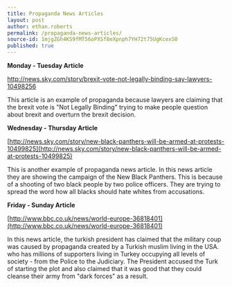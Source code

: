 ```yaml
---
title: Propaganda News Articles
layout: post
author: ethan.roberts
permalink: /propaganda-news-articles/
source-id: 1mjgZGh4KS9fMT56oPXSf8eXpnph7YH72t75UgKcexS0
published: true
---
```

**Monday - Tuesday Article**

http://news.sky.com/story/brexit-vote-not-legally-binding-say-lawyers-10498256

This article is an example of propaganda because lawyers are claiming that the brexit vote is "Not Legally Binding" trying to make people question about brexit and overturn the brexit decision.

**Wednesday - Thursday Article**

[http://news.sky.com/story/new-black-panthers-will-be-armed-at-protests-10499825](http://news.sky.com/story/new-black-panthers-will-be-armed-at-protests-10499825)

This is another example of propaganda news article. In this news article they are showing the campaign of the New Black Panthers. This is because of a shooting of two black people by two police officers. They are trying to spread the word how all blacks should hate whites from accusations. 

**Friday - Sunday Article**

[http://www.bbc.co.uk/news/world-europe-36818401](http://www.bbc.co.uk/news/world-europe-36818401)

In this news article, the turkish president has claimed that the military coup was caused by propaganda created by a Turkish muslim living in the USA. who has millions of supporters living in Turkey occupying all levels of society - from the Police to the Judiciary. The President accused the Turk of starting the plot and also claimed that it was good that they could cleanse their army from "dark forces" as a result. 

